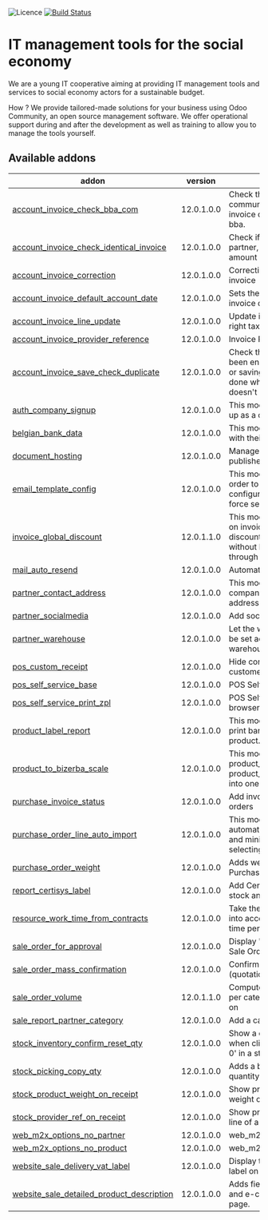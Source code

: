 ![Licence](https://img.shields.io/badge/licence-AGPL--3-blue.svg)
[![Build Status](https://travis-ci.com/coopiteasy/addons.svg?branch=12.0)](https://travis-ci.com/coopiteasy/addons)
# IT management tools for the social economy

We are a young IT cooperative aiming at providing IT management tools and
services to social economy actors for a sustainable budget.

How ? We provide tailored-made solutions for your business using Odoo Community,
 an open source management software. We offer operational support during and
 after the development as well as training to allow you to manage the tools
 yourself.

<!-- prettier-ignore-start -->
[//]: # (addons)

Available addons
----------------
addon | version | summary
--- | --- | ---
[account_invoice_check_bba_com](account_invoice_check_bba_com/) | 12.0.1.0.0 | Check the structured communication if the supplier invoice communication is of type bba.
[account_invoice_check_identical_invoice](account_invoice_check_identical_invoice/) | 12.0.1.0.0 | Check if invoices with the same partner, invoice date and total amount already exist
[account_invoice_correction](account_invoice_correction/) | 12.0.1.0.0 | Correction of taxes and account on invoice
[account_invoice_default_account_date](account_invoice_default_account_date/) | 12.0.1.0.0 | Sets the accounting date to the invoice date by default.
[account_invoice_line_update](account_invoice_line_update/) | 12.0.1.0.0 | Update invoice lines to reload the right taxes on the lines.
[account_invoice_provider_reference](account_invoice_provider_reference/) | 12.0.1.0.0 | Invoice Provider Reference
[account_invoice_save_check_duplicate](account_invoice_save_check_duplicate/) | 12.0.1.0.0 | Check that account invoice hasn't been encoded twice when creating or saving. This step is normally done when validating. This step doesn't replace the validation.
[auth_company_signup](auth_company_signup/) | 12.0.1.0.0 | This module allows a user to sign up as a company.
[belgian_bank_data](belgian_bank_data/) | 12.0.1.0.0 | This module imports Belgian banks with their name and BIC code.
[document_hosting](document_hosting/) | 12.0.1.0.0 | Manage documents that can be published on website with ??.
[email_template_config](email_template_config/) | 12.0.1.0.0 | This module extends the email in order to force some behaviours configured in the mail template(e.g. force send mail or not).
[invoice_global_discount](invoice_global_discount/) | 12.0.1.1.0 | This module give global discount on invoice. It allows to set the same discount on all the invoice lines without been forced to go manually through them.
[mail_auto_resend](mail_auto_resend/) | 12.0.1.0.0 | Automatically resend failed emails
[partner_contact_address](partner_contact_address/) | 12.0.1.0.0 | This module allows to have company contacts with their own address.
[partner_socialmedia](partner_socialmedia/) | 12.0.1.0.0 | Add social media fields to contacts
[partner_warehouse](partner_warehouse/) | 12.0.1.0.0 | Let the warehouse of the sale order be set accordingly to a default warehouse set on the partner.
[pos_custom_receipt](pos_custom_receipt/) | 12.0.1.0.0 | Hide company's email and add customer's name to POS receipt
[pos_self_service_base](pos_self_service_base/) | 12.0.1.0.0 | POS Self-Service Base Module
[pos_self_service_print_zpl](pos_self_service_print_zpl/) | 12.0.1.0.0 | POS Self-Service Print ZPL from browser
[product_label_report](product_label_report/) | 12.0.1.0.0 | This module allows to show the print barcode and name of the product.
[product_to_bizerba_scale](product_to_bizerba_scale/) | 12.0.1.0.0 | This module merges product_to_scale_bizerba and product_to_scale_bizerba_extended into one.
[purchase_invoice_status](purchase_invoice_status/) | 12.0.1.0.0 | Add invoice status on purchase orders
[purchase_order_line_auto_import](purchase_order_line_auto_import/) | 12.0.1.0.0 | This module allows to create automatically line with the product and minimal quantities when selecting the partner.
[purchase_order_weight](purchase_order_weight/) | 12.0.1.0.0 | Adds weight and weight unit to Purchase Order
[report_certisys_label](report_certisys_label/) | 12.0.1.0.0 | Add Certisys Label on account, stock and sale reports
[resource_work_time_from_contracts](resource_work_time_from_contracts/) | 12.0.1.0.0 | Take the contracts of an employee into account when computing work time per day
[sale_order_for_approval](sale_order_for_approval/) | 12.0.1.0.0 | Display "For Approval" mention on Sale Orders
[sale_order_mass_confirmation](sale_order_mass_confirmation/) | 12.0.1.0.0 | Confirm multiple sale orders (quotations) with one action
[sale_order_volume](sale_order_volume/) | 12.0.1.1.0 | Computes the volume of products per category ordered and display it on
[sale_report_partner_category](sale_report_partner_category/) | 12.0.1.0.0 | Add a category field to sale reports
[stock_inventory_confirm_reset_qty](stock_inventory_confirm_reset_qty/) | 12.0.1.0.0 | Show a confirmation dialog box when clicking on 'Set quantities to 0' in a stock.inventory
[stock_picking_copy_qty](stock_picking_copy_qty/) | 12.0.1.0.0 | Adds a button to copy reserved quantity to received quantity
[stock_product_weight_on_receipt](stock_product_weight_on_receipt/) | 12.0.1.0.0 | Show product weight and unit weight on each line of a receipt
[stock_provider_ref_on_receipt](stock_provider_ref_on_receipt/) | 12.0.1.0.0 | Show provider reference on each line of a receipt
[web_m2x_options_no_partner](web_m2x_options_no_partner/) | 12.0.1.0.0 | web_m2x_options_no_partner
[web_m2x_options_no_product](web_m2x_options_no_product/) | 12.0.1.0.0 | web_m2x_options_no_product
[website_sale_delivery_vat_label](website_sale_delivery_vat_label/) | 12.0.1.0.0 | Display the included/excluded VAT label on delivery method
[website_sale_detailed_product_description](website_sale_detailed_product_description/) | 12.0.1.0.0 | Adds fields to Product Template and e-commerce's product list and page.

[//]: # (end addons)
<!-- prettier-ignore-end -->
